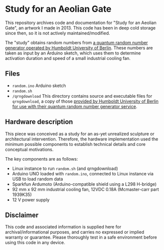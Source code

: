 # Study for an Aeolian Gate
This repository archives code and documentation for "Study for an Aeolian Gate", an artwork I made in 2013. This code
has been in deep cold storage since then, so it is not actively maintained/modified.

The "study" obtains random numbers from [a quantum random number generator operated by Humboldt
University of Berlin](https://qrng.physik.hu-berlin.de/). These numbers are taken as input by an Arduino sketch, which uses them to determine activation 
duration and speed of a small industrial cooling fan.

## Files
- `random.ino` Arduino sketch
- `random.sh`
- `/qrngdownload` This directory contains source and executable files for `qrngdownload`, a copy of those [provided by Humboldt
University of Berlin for use with their quantum random number generator service](https://qrng.physik.hu-berlin.de/download).

## Hardware description
This piece was conceived as a study for an as-yet unrealized sculpture or architectural intervention. Therefore, the
 hardware implementation used the minimum possible components to establish technical details and core conceptual
 motivations. 
 
 The key components are as follows:
 - Linux instance to run `random.sh` (and qrngdownload)
 - Arduino UNO loaded with `random.ino`, connected to Linux instance via USB to load random data
 - Sparkfun Ardumoto (Arduino-compatible shield using a L298 H-bridge)
 - 92 mm x 92 mm industrial cooling fan, 12VDC 0.18A (Mcmaster-carr part 1939K35)
 - 12 V power supply
 
 ## Disclaimer
 This code and associated information is supplied here for archival/informational purposes, and carries no expressed
 or implied warranty or guarantee. Please thoroughly test in a safe environment before using this code in any device.
